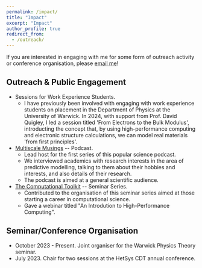 ```yaml
---
permalink: /impact/
title: "Impact"
excerpt: "Impact"
author_profile: true
redirect_from: 
  - /outreach/
---
```


If you are interested in engaging with me for some form of outreach activity or conference organisation, please [email me](mailto:christopher.woodgate@physics.org)!

Outreach & Public Engagement
------
* Sessions for Work Experience Students.
  * I have previously been involved with engaging with work experience students on placement in the Department of Physics at the University of Warwick. In 2024, with support from Prof. David Quigley, I led a session titled 'From Electrons to the Bulk Modulus', introducting the concept that, by using high-performance computing and electronic structure calculations, we can model real materials 'from first principles'.
* [Multiscale Musings](https://warwick.ac.uk/fac/sci/hetsys/outreach/multiscalemusings/) -- Podcast.
  * Lead host for the first series of this popular science podcast. 
  * We interviewed academics with research interests in the area of predictive modelling, talking to them about their hobbies and interests, and also details of their research. 
  * The podcast is aimed at a general scientific audience.
* [The Computational Toolkit](https://computationaltoolkit.github.io) -- Seminar Series.
  * Contributed to the organisation of this seminar series aimed at those starting a career in computational science. 
  * Gave a webinar titled "An Introdution to High-Performance Computing".

Seminar/Conference Organisation
------
* October 2023 - Present. Joint organiser for the Warwick Physics Theory seminar.
* July 2023. Chair for two sessions at the HetSys CDT annual conference.
